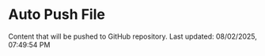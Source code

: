 # Auto Push File

Content that will be pushed to GitHub repository.
Last updated: 08/02/2025, 07:49:54 PM